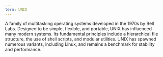 ```yaml
---
term: UNIX
---
```


A family of multitasking operating systems developed in the 1970s by Bell Labs. Designed to be simple, flexible, and portable, UNIX has influenced many modern systems. Its fundamental principles include a hierarchical file structure, the use of shell scripts, and modular utilities. UNIX has spawned numerous variants, including Linux, and remains a benchmark for stability and performance.